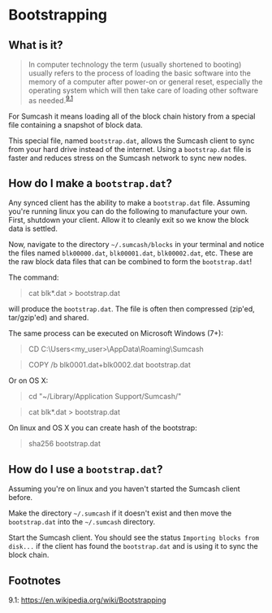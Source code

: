 # Bootstrapping

## What is it?

> In computer technology the term (usually shortened to booting) usually
> refers to the process of loading the basic software into the memory of
> a computer after power-on or general reset, especially the operating
> system which will then take care of loading other software as needed.<sup>[9.1](#footnote-9.1)</sup>

For Sumcash it means loading all of the block chain history from a special
file containing a snapshot of block data.

This special file, named `bootstrap.dat`, allows the Sumcash client to
sync from your hard drive instead of the internet. Using a
`bootstrap.dat` file is faster and reduces stress on the Sumcash network to sync new nodes.

## How do I make a `bootstrap.dat`?

Any synced client has the ability to make a `bootstrap.dat` file. Assuming
you're running linux you can do the following to manufacture your own.
First, shutdown your client. Allow it to cleanly exit so we know the block
data is settled.

Now, navigate to the directory `~/.sumcash/blocks` in your terminal and
notice the files named `blk00000.dat`, `blk00001.dat`, `blk00002.dat`, etc.
These are the raw block data files that can be combined to form the
`bootstrap.dat`!

The command:
> cat blk*.dat > bootstrap.dat

will produce the `bootstrap.dat`.
The file is often then compressed (zip'ed, tar/gzip'ed) and shared.

The same process can be executed on Microsoft Windows (7+):

> CD C:\Users\<my_user>\AppData\Roaming\Sumcash

> COPY /b blk0001.dat+blk0002.dat bootstrap.dat

Or on OS X:

> cd "~/Library/Application Support/Sumcash/"

> cat blk*.dat > bootstrap.dat


On linux and OS X you can create hash of the bootstrap:

> sha256 bootstrap.dat

## How do I use a `bootstrap.dat`?

Assuming you're on linux and you haven't started the Sumcash client before.

Make the directory `~/.sumcash` if it doesn't exist and then move the
`bootstrap.dat` into the `~/.sumcash` directory.

Start the Sumcash client. You should see the status `Importing blocks from disk...` if the client has found the `bootstrap.dat` and is using it to
sync the block chain.

## Footnotes

<a id="footnote-9.1">9.1</a>: https://en.wikipedia.org/wiki/Bootstrapping
